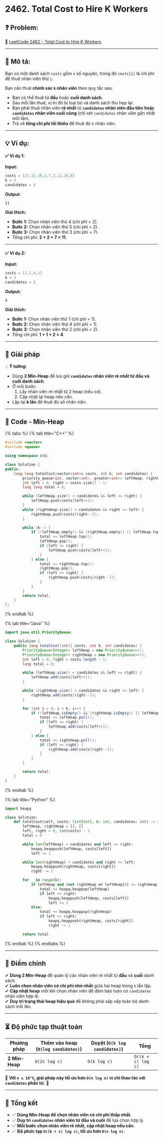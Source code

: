 # 2462. Total Cost to Hire K Workers

## **❓ Problem:**

🔗 [LeetCode 2462 - Total Cost to Hire K Workers](https://leetcode.com/problems/total-cost-to-hire-k-workers)

***

## **📝 Mô tả:**

Bạn có một danh sách `costs` gồm `n` số nguyên, trong đó `costs[i]` là chi phí để thuê nhân viên thứ `i`.

Bạn cần thuê **chính xác `k` nhân viên** theo quy tắc sau:

* Bạn có thể thuê từ **đầu** hoặc **cuối danh sách**.
* Sau mỗi lần thuê, vị trí đó bị loại bỏ và danh sách thu hẹp lại.
* Bạn phải thuê nhân viên **rẻ nhất** từ **`candidates` nhân viên đầu tiên hoặc `candidates` nhân viên cuối cùng** (chỉ xét `candidates` nhân viên gần nhất mỗi lần).
* Trả về **tổng chi phí tối thiểu** để thuê đủ `k` nhân viên.

***

## **💡 Ví dụ:**

#### ✅ **Ví dụ 1:**

**Input:**

```cpp
costs = [17,12,10,2,7,2,11,20,8]
k = 3
candidates = 4
```

**Output:**

```
11
```

**Giải thích:**

* **Bước 1:** Chọn nhân viên thứ 4 (chi phí = 2).
* **Bước 2:** Chọn nhân viên thứ 5 (chi phí = 2).
* **Bước 3:** Chọn nhân viên thứ 3 (chi phí = 7).
* Tổng chi phí: **2 + 2 + 7 = 11**.

***

#### ✅ **Ví dụ 2:**

**Input:**

```cpp
costs = [1,2,4,1]
k = 3
candidates = 3
```

**Output:**

```
4
```

**Giải thích:**

* **Bước 1:** Chọn nhân viên thứ 1 (chi phí = 1).
* **Bước 2:** Chọn nhân viên thứ 4 (chi phí = 1).
* **Bước 3:** Chọn nhân viên thứ 2 (chi phí = 2).
* Tổng chi phí: **1 + 1 + 2 = 4**.

***

## **🚀 Giải pháp**

💡 **Ý tưởng:**

* Dùng **2 Min-Heap** để lưu giữ **`candidates` nhân viên rẻ nhất từ đầu và cuối danh sách**.
* Ở mỗi bước:
  1. Lấy nhân viên rẻ nhất từ 2 heap (nếu có).
  2. Cập nhật lại heap nếu cần.
* Lặp lại **k lần** để thuê đủ số nhân viên.

***

## **📜 Code  - Min-Heap**

{% tabs %}
{% tab title="C++" %}
```cpp
#include <vector>
#include <queue>

using namespace std;

class Solution {
public:
    long long totalCost(vector<int>& costs, int k, int candidates) {
        priority_queue<int, vector<int>, greater<int>> leftHeap, rightHeap;
        int left = 0, right = costs.size() - 1;
        long long total = 0;

        while (leftHeap.size() < candidates && left <= right) {
            leftHeap.push(costs[left++]);
        }
        while (rightHeap.size() < candidates && right >= left) {
            rightHeap.push(costs[right--]);
        }

        while (k--) {
            if (!leftHeap.empty() && (rightHeap.empty() || leftHeap.top() <= rightHeap.top())) {
                total += leftHeap.top();
                leftHeap.pop();
                if (left <= right) {
                    leftHeap.push(costs[left++]);
                }
            } else {
                total += rightHeap.top();
                rightHeap.pop();
                if (left <= right) {
                    rightHeap.push(costs[right--]);
                }
            }
        }
        return total;
    }
};
```
{% endtab %}

{% tab title="Java" %}
```java
import java.util.PriorityQueue;

class Solution {
    public long totalCost(int[] costs, int k, int candidates) {
        PriorityQueue<Integer> leftHeap = new PriorityQueue<>();
        PriorityQueue<Integer> rightHeap = new PriorityQueue<>();
        int left = 0, right = costs.length - 1;
        long total = 0;

        while (leftHeap.size() < candidates && left <= right) {
            leftHeap.add(costs[left++]);
        }

        while (rightHeap.size() < candidates && right >= left) {
            rightHeap.add(costs[right--]);
        }

        for (int i = 0; i < k; i++) {
            if (!leftHeap.isEmpty() && (rightHeap.isEmpty() || leftHeap.peek() <= rightHeap.peek())) {
                total += leftHeap.poll();
                if (left <= right) {
                    leftHeap.add(costs[left++]);
                }
            } else {
                total += rightHeap.poll();
                if (left <= right) {
                    rightHeap.add(costs[right--]);
                }
            }
        }

        return total;
    }
}
```
{% endtab %}

{% tab title="Python" %}
```python
import heapq

class Solution:
    def totalCost(self, costs: list[int], k: int, candidates: int) -> int:
        leftHeap, rightHeap = [], []
        left, right = 0, len(costs) - 1
        total = 0

        while len(leftHeap) < candidates and left <= right:
            heapq.heappush(leftHeap, costs[left])
            left += 1

        while len(rightHeap) < candidates and right >= left:
            heapq.heappush(rightHeap, costs[right])
            right -= 1

        for _ in range(k):
            if leftHeap and (not rightHeap or leftHeap[0] <= rightHeap[0]):
                total += heapq.heappop(leftHeap)
                if left <= right:
                    heapq.heappush(leftHeap, costs[left])
                    left += 1
            else:
                total += heapq.heappop(rightHeap)
                if left <= right:
                    heapq.heappush(rightHeap, costs[right])
                    right -= 1

        return total
```
{% endtab %}
{% endtabs %}

***

## **🎯 Điểm chính**

✔ **Dùng 2 Min-Heap** để quản lý các nhân viên rẻ nhất từ **đầu** và **cuối** danh sách.\
✔ **Luôn chọn nhân viên có chi phí nhỏ nhất** giữa hai heap trong `k` lần lặp.\
✔ **Cập nhật heap** mỗi khi chọn nhân viên để đảm bảo luôn có `candidates` nhân viên hợp lệ.\
✔ **Duy trì trạng thái heap hiệu quả** để không phải sắp xếp toàn bộ danh sách mỗi lần.

***

## **⏳ Độ phức tạp thuật toán**

| Phương pháp    | Thêm vào heap (`O(log candidates)`) | Duyệt (`O(k log candidates)`) | Tổng               |
| -------------- | ----------------------------------- | ----------------------------- | ------------------ |
| **2 Min-Heap** | `O(2c log c)`                       | `O(k log c)`                  | `O((k + c) log c)` |

🔹 **Với `n ≤ 10^5`, giải pháp này tối ưu hơn `O(n log n)` vì chỉ thao tác với `candidates` phần tử.** 🚀

***

## **📌 Tổng kết**

* ✅ **Dùng Min-Heap để chọn nhân viên có chi phí thấp nhất**.
* ✅ **Duy trì `candidates` nhân viên từ đầu và cuối** để lựa chọn hợp lý.
* ✅ **Mỗi bước chọn nhân viên rẻ nhất, cập nhật heap nếu cần**.
* ✅ **Độ phức tạp `O((k + c) log c)`, tối ưu hơn `O(n log n)`.**
